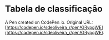 # Tabela de classificação

A Pen created on CodePen.io. Original URL: [https://codepen.io/sdeoliveira_r/pen/GRypgWE](https://codepen.io/sdeoliveira_r/pen/GRypgWE).


